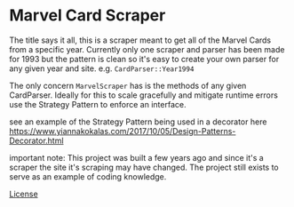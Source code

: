 # Marvel Card Scraper
The title says it all, this is a scraper meant to get all of the
Marvel Cards from a specific year. Currently only one scraper
and parser has been made for 1993 but the pattern is clean so
it's easy to create your own parser for any given year and site.
e.g. `CardParser::Year1994`

The only concern `MarvelScraper` has is the methods of any given CardParser. 
Ideally for this to scale gracefully and mitigate runtime errors use the
Strategy Pattern to enforce an interface.

see an example of the Strategy Pattern being used in a decorator here https://www.yiannakokalas.com/2017/10/05/Design-Patterns-Decorator.html

important note: This project was built a few years ago and since it's a scraper the site it's scraping may have changed.
The project still exists to serve as an example of coding knowledge.

[License](license.md)
